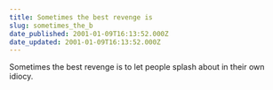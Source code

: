 ```yaml
---
title: Sometimes the best revenge is
slug: sometimes_the_b
date_published: 2001-01-09T16:13:52.000Z
date_updated: 2001-01-09T16:13:52.000Z
---
```


Sometimes the best revenge is to let people splash about in their own idiocy.
